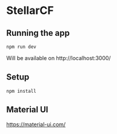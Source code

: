 # StellarCF
## Running the app
```
npm run dev
```
Will be available on http://localhost:3000/
## Setup
```
npm install
```

## Material UI
https://material-ui.com/
